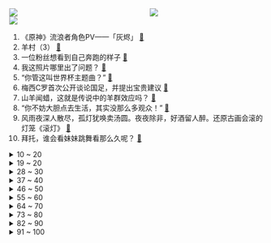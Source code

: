 <div >
	<a style="float:left;width:55%;" href = "https://github.com/anuraghazra/github-readme-stats">
	 <img src = "https://github-readme-stats.vercel.app/api?username=iuuuuuaena&theme=buefy&show_icons=true"/>
	</a>
	<a  style="float:right;width:45%" href = "https://github.com/anuraghazra/github-readme-stats">
	 <img  src="https://github-readme-stats.vercel.app/api/top-langs/?username=anuraghazra&layout=compact"/>
	</a>
	</div>

[![](https://img.shields.io/badge/jxd-@jxdgogogo.xyz-yellowgreen.svg)](https://www.jxdgogogo.xyz)<br>
1. 《原神》流浪者角色PV——「灰烬」 [:link:](//www.bilibili.com/video/BV1J24y1k7Ky) <br>
2. 羊村（3） [:link:](//www.bilibili.com/video/BV1Y44y1Q7BL) <br>
3. 一位粉丝想看到自己奔跑的样子 [:link:](//www.bilibili.com/video/BV1ED4y1Y7dc) <br>
4. 我这照片哪里出了问题？ [:link:](//www.bilibili.com/video/BV1V84y167mY) <br>
5. “你管这叫世界杯主题曲？” [:link:](//www.bilibili.com/video/BV1o14y1E7xG) <br>
6. 梅西C罗首次公开谈论国足，并提出宝贵建议 [:link:](//www.bilibili.com/video/BV1Nv4y1R7J7) <br>
7. 山羊闻蜡，这就是传说中的羊群效应吗？ [:link:](//www.bilibili.com/video/BV1mK411X7Eq) <br>
8. “你不妨大胆点去生活，其实没那么多观众！” [:link:](//www.bilibili.com/video/BV1aP4y197h5) <br>
9. 风雨夜深人散尽，孤灯犹唤卖汤圆。夜夜除非，好酒留人醉。还原古画会滚的灯笼《滚灯》 [:link:](//www.bilibili.com/video/BV1MG411T7AV) <br>
10. 拜托，谁会看妹妹跳舞看那么久呢？ [:link:](//www.bilibili.com/video/BV15D4y1e7u2) <br>
<details>
<summary>10 ~ 20</summary>

11. 简单研究了一下时尚 [:link:](//www.bilibili.com/video/BV1w24y1k7kh) <br>
12. 火柴人 VS 我的世界系列第三十集 国王（The King） [:link:](//www.bilibili.com/video/BV1Jv4y1o7fU) <br>
13. 男朋友有了兄弟就忘了我！可以理解……才怪！ [:link:](//www.bilibili.com/video/BV1Qg411n7dx) <br>
14. “再见了妈妈，今晚我就要远航！”居家无聊来阳台唱唱歌～ [:link:](//www.bilibili.com/video/BV1UM41167Vm) <br>
15. 想了解一下我就进来看，觉得耐心看完的人很温柔！ [:link:](//www.bilibili.com/video/BV1eG411u75w) <br>
16. 学习英语一半是爱好一半是因为她 [:link:](//www.bilibili.com/video/BV1C84y1k7gA) <br>
17. 什么是朋友？他说...  2 [:link:](//www.bilibili.com/video/BV17g411H7do) <br>
18. 不同月薪的居家办公现状 [:link:](//www.bilibili.com/video/BV1Se411N7Y7) <br>
19. 伟大的骗子（分享一个奇怪的故事） [:link:](//www.bilibili.com/video/BV1G14y1J7Dh) <br>
</details>
<details>
<summary>19 ~ 20</summary>

20. 很难想象坐在电脑对面的是个人 [:link:](//www.bilibili.com/video/BV1qe411N7JD) <br>
21. ⚠️原神氪金32W慈善博主，在线送10只散兵、一斗、雷神、凌人！！！！ [:link:](//www.bilibili.com/video/BV13e411K7Qa) <br>
22. 医生一眼就看出了我的问题 [:link:](//www.bilibili.com/video/BV1P24y1k7XT) <br>
23. 歌曲名最后的英文后缀都是什么意思？ [:link:](//www.bilibili.com/video/BV1SP4y19799) <br>
24. 如果此生注定平凡，你要怎么办？ [:link:](//www.bilibili.com/video/BV1914y1E7NE) <br>
25. 纯人声演绎动画《JOJO的奇妙冒险》主题曲～【MayTree五月树】 [:link:](//www.bilibili.com/video/BV1WW4y1g7wd) <br>
26. 富人离婚千万资产纠纷，穷人没了脑袋也得爬起来上班！经典网剧《灵魂摆渡》第十八回《旧事》 [:link:](//www.bilibili.com/video/BV1wK411976N) <br>
27. 小猫咪打架能有多上头，喵师傅“爆装备”全集，其实吵了很久！ [:link:](//www.bilibili.com/video/BV1zK411X7ov) <br>
28. 我好像解锁了这玩意儿的正确吃法！ [:link:](//www.bilibili.com/video/BV1M24y1k7YP) <br>
</details>
<details>
<summary>28 ~ 30</summary>

29. 波 奇 米 亚 狂 想 曲 [:link:](//www.bilibili.com/video/BV13v4y1o7PJ) <br>
30. 魈：如果在十八我没能送你花~ [:link:](//www.bilibili.com/video/BV1rG4y1G7pZ) <br>
31. 花费3000元爆肝10小时！我做出了比原版还贵的扑克牌！ [:link:](//www.bilibili.com/video/BV1fG4y1G7Bb) <br>
32. ★我的世界★永恒的MC生存又回来了 [:link:](//www.bilibili.com/video/BV1Wd4y147YM) <br>
33. 我曝光了网络诈骗 很快就被报复了 [:link:](//www.bilibili.com/video/BV1jv4y1R79G) <br>
34. “真理往往掌握在少数人手中” [:link:](//www.bilibili.com/video/BV1EG411T7wB) <br>
35. 评分5.5！这部动画砸钱无数，却让原作风评被害...... [:link:](//www.bilibili.com/video/BV1VG4y1V7ca) <br>
36. 欺负一条小团团 [:link:](//www.bilibili.com/video/BV1Xe411N73u) <br>
37. 把牙齿「种」进眼睛，就能重见光明 [:link:](//www.bilibili.com/video/BV1c24y1k7GH) <br>
</details>
<details>
<summary>37 ~ 40</summary>

38. 【坤坤子】不想要小黑子 - 豎屏 [:link:](//www.bilibili.com/video/BV1P841157RH) <br>
39. 【假装讲电影】爆笑喜剧！劫匪抢夜店！夜店美女人质！全都舍不得走！ [:link:](//www.bilibili.com/video/BV1M24y1k75r) <br>
40. 💪B站版《健身新手的减脂完全手册》™💪 [:link:](//www.bilibili.com/video/BV1AM411r7z3) <br>
41. “每当我撑不下去，就会打开这个视频！” [:link:](//www.bilibili.com/video/BV1Eg411H7J1) <br>
42. 探秘卡塔尔土豪烤肉店！羊排2斤起卖！面包竟然1米长？ [:link:](//www.bilibili.com/video/BV12e411N7xW) <br>
43. 你买三千万南极队赢是吧！ [:link:](//www.bilibili.com/video/BV1HP411M7zA) <br>
44. 康师傅看了想打人！只是多了亿点点牛肉…… [:link:](//www.bilibili.com/video/BV1s44y1Q7sq) <br>
45. 假如太阳消失了的话会发生什么事？【太阳系的天体球】 [:link:](//www.bilibili.com/video/BV1Ng411W77A) <br>
46. S13最骚套路！比无限火力还无限火力！好可怕！【有点骚东西迷你版】 [:link:](//www.bilibili.com/video/BV1jG4y1R7H4) <br>
</details>
<details>
<summary>46 ~ 50</summary>

47. 【STN快报6.5季16】卡普空伙食有点差，金狮子打我都没劲 [:link:](//www.bilibili.com/video/BV17d4y147Kh) <br>
48. 稻妻上分：八 重 摇 🦊 [:link:](//www.bilibili.com/video/BV15G4y1R7UQ) <br>
49. 打开之前没想到这么震撼，修了800多年的科隆大教堂——哥特式建筑天花板 [:link:](//www.bilibili.com/video/BV1J84y167FM) <br>
50. 我想，这以后便是在农村扎根了吧 [:link:](//www.bilibili.com/video/BV1644y1S7H3) <br>
51. 感情是对抗路的什么来着？ [:link:](//www.bilibili.com/video/BV1AP411M78o) <br>
52. 你账号里的硬币值多少钱？ [:link:](//www.bilibili.com/video/BV1Z44y1U7eq) <br>
53. 普通长相的女生如何通过穿搭改变气质？（内搭篇） [:link:](//www.bilibili.com/video/BV12W4y1p7EW) <br>
54. 剪头真开心…… [:link:](//www.bilibili.com/video/BV1r841157aa) <br>
55. 这是一个温暖人心的陷阱！ [:link:](//www.bilibili.com/video/BV1944y1U7u4) <br>
</details>
<details>
<summary>55 ~ 60</summary>

56. 开局氪7000块！从肝开始的阴阳师，想成为大佬的第一天#1 [:link:](//www.bilibili.com/video/BV1Lg411H7f5) <br>
57. 一次普通的出行，竟成了迷惑行为大赏 [:link:](//www.bilibili.com/video/BV1EP411M71G) <br>
58. 嘿嘿嘿今天整点狠活嘿嘿嘿嘿 [:link:](//www.bilibili.com/video/BV1jW4y1g74R) <br>
59. 时隔多日！窝里老师出窝啦～ [:link:](//www.bilibili.com/video/BV1NM411r7R2) <br>
60. 【2022年双十二电脑配置推荐】教你如何用最低预算组装一台全新电脑！小白必看 ！39分钟选对配置2000-5w预算共二十二套配置！ [:link:](//www.bilibili.com/video/BV1ae411N7mN) <br>
61. 最兴奋的一期！小伙终于吃到了“米其林三星”餐厅，真的有传闻那么神吗？ [:link:](//www.bilibili.com/video/BV1Se4y1M74u) <br>
62. 这学是一秒也上不下去了 [:link:](//www.bilibili.com/video/BV1u841157XB) <br>
63. 前 方 高 甜！李峋真的把她宠回了眼里有光的公主！永远会为校园走到婚礼心动！ [:link:](//www.bilibili.com/video/BV1ug411H74z) <br>
64. 【原神】妈！我不要这个黄毛当我爸爸啊！！！ [:link:](//www.bilibili.com/video/BV19R4y1y7Ws) <br>
</details>
<details>
<summary>64 ~ 70</summary>

65. 这操作也太离谱了！！ [:link:](//www.bilibili.com/video/BV18G4y1R7Nc) <br>
66. 「小泽」我感染了新冠病毒。 [:link:](//www.bilibili.com/video/BV1ZG4y1G7sF) <br>
67. 当你正确开嗓之后，你的声音到底有多好听？ [:link:](//www.bilibili.com/video/BV1xv4y1o75X) <br>
68. 今天突然就过去了，蛮奇怪的 [:link:](//www.bilibili.com/video/BV13g411H7Ey) <br>
69. 可能是最简单的三汁焖锅做法 [:link:](//www.bilibili.com/video/BV1Ev4y1o7UM) <br>
70. 什么人啊真的是 [:link:](//www.bilibili.com/video/BV11G411T7zH) <br>
71. 为什么《星际穿越》的配乐，你一听就想哭？【银屏系】丨机核 [:link:](//www.bilibili.com/video/BV1524y1k787) <br>
72. 看完再恋爱，野菜say goodbye [:link:](//www.bilibili.com/video/BV1i14y1E7d3) <br>
73. 这条视频北方人回避一下 [:link:](//www.bilibili.com/video/BV1JG4y1R7eB) <br>
</details>
<details>
<summary>73 ~ 80</summary>

74. 猪的睡眠质量 [:link:](//www.bilibili.com/video/BV1AM411r7zS) <br>
75. 这样的非遗铁画你知道吗？ [:link:](//www.bilibili.com/video/BV1A44y1S7xf) <br>
76. 没有胜负心当什么夫妻 [:link:](//www.bilibili.com/video/BV1H44y1S7pX) <br>
77. R星亮出王牌！《GTA6》史诗级大爆料正式登场#神作来临 [:link:](//www.bilibili.com/video/BV1sd4y147Lt) <br>
78. 肥肠辣鸡!差点重开... [:link:](//www.bilibili.com/video/BV1ve4y1u7qW) <br>
79. 鱼虾分离装置的原理，四海湖的冰汤圆咋来的？牛顿摆的原理 [:link:](//www.bilibili.com/video/BV1Xe4y1M75c) <br>
80. 【云虫】【动态壁纸】“带我去远方” [:link:](//www.bilibili.com/video/BV19W4y1u7yR) <br>
81. “人间烟火气，最抚凡人心”❺ [:link:](//www.bilibili.com/video/BV1yK411R7tG) <br>
82. 16岁上大学？？ [:link:](//www.bilibili.com/video/BV1cv4y1o7yk) <br>
</details>
<details>
<summary>82 ~ 90</summary>

83. 只需52秒，学会1道传家菜，糖溜土豆片！ [:link:](//www.bilibili.com/video/BV1iD4y1Y7a8) <br>
84. 这个名字让我足足笑了2分55秒！ [:link:](//www.bilibili.com/video/BV1B84y1C78H) <br>
85. 【世界杯/拟人】如果参赛国变成emoji美少女？ [:link:](//www.bilibili.com/video/BV1Jg411H7K5) <br>
86. 腿姐技巧班+冲刺班｜纯技巧精华，10分钟速刷！无废话！ [:link:](//www.bilibili.com/video/BV1QG4y1G7oH) <br>
87. 经典s1大战卡卡西 [:link:](//www.bilibili.com/video/BV1484y167uP) <br>
88. 说只因不说巴，文明你我他 [:link:](//www.bilibili.com/video/BV1yP4y197kb) <br>
89. 感谢大自然的馈赠，游牧民族自古以来逐水草而居，养育了众多的草原儿女 [:link:](//www.bilibili.com/video/BV18M41167N1) <br>
90. 这就是聊天不加表情的区别 [:link:](//www.bilibili.com/video/BV1Kg411H7xw) <br>
91. 英语亮剑玩的就是西海岸 [:link:](//www.bilibili.com/video/BV18e411N76q) <br>
</details>
<details>
<summary>91 ~ 100</summary>

92. 传统口技教学《老狗吠深巷》 [:link:](//www.bilibili.com/video/BV1sP4y197Tu) <br>
93. “ B 站 游 戏 玩 家 精 神 现 状 ” [:link:](//www.bilibili.com/video/BV1hK411X7cd) <br>
94. 假装在小狗玩耍的时候被它咬到，会是啥反应？ [:link:](//www.bilibili.com/video/BV1LG411T7bE) <br>
95. 请问这个游戏可以去米哈游应聘吗？ [:link:](//www.bilibili.com/video/BV1f44y1U7hT) <br>
96. 关于老师让我们拍线上运动视频，我去当蜘蛛侠但撤回不了了这档事 [:link:](//www.bilibili.com/video/BV1LG4y1R7AK) <br>
97. 《原神》角色演示-「珐露珊：百岁珊」 [:link:](//www.bilibili.com/video/BV1tM411B7NA) <br>
98. 最后再说一次，沙漠书要加速了！ [:link:](//www.bilibili.com/video/BV1id4y147Tr) <br>
99. 南京暴雪去吃一碗柴火馄饨是一种怎样体验？爷爷说，看到柴火的人，今年一定会红红火火。 [:link:](//www.bilibili.com/video/BV1W841157mL) <br>
100. 要建造一万米的高楼，要考虑什么？【司徒之脑洞】 [:link:](//www.bilibili.com/video/BV1Pv4y1o7zR) <br>
</details>
